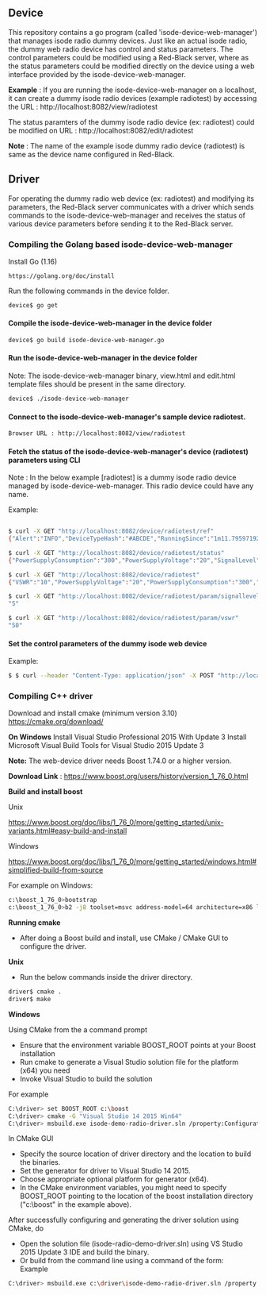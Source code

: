 ## Device
This repository contains a go program (called 'isode-device-web-manager') that manages isode radio dummy devices. Just like an actual isode radio, the dummy web radio device has control and status parameters. The control parameters could be modified using a Red-Black server, where as the status parameters could be modified directly on the device using a web interface provided by the isode-device-web-manager.

**Example** :
If you are running the isode-device-web-manager on a localhost, it can create a dummy isode radio devices (example radiotest) by accessing the URL : http://localhost:8082/view/radiotest

The status paramters of the dummy isode radio device (ex: radiotest) could be modified on URL : http://localhost:8082/edit/radiotest

**Note** : The name of the example isode dummy radio device (radiotest) is same as the device name configured in Red-Black.

## Driver
For operating the dummy radio web device (ex: radiotest) and modifying its parameters, the Red-Black server communicates with a driver which sends commands to the isode-device-web-manager and receives the status of various device parameters before sending it to the Red-Black server.

### Compiling the Golang based isode-device-web-manager

Install Go (1.16)
```
https://golang.org/doc/install
```

Run the following commands in the device folder.

```bash
device$ go get
```

#### Compile the isode-device-web-manager in the device folder

```bash
device$ go build isode-device-web-manager.go
```

#### Run the isode-device-web-manager in the device folder

Note: The isode-device-web-manager binary, view.html and edit.html template files should be present in the same directory.

```bash
device$ ./isode-device-web-manager
```

#### Connect to the isode-device-web-manager's sample device radiotest.

```bash
Browser URL : http://localhost:8082/view/radiotest
```

#### Fetch the status of the isode-device-web-manager's device (radiotest) parameters using CLI

Note : In the below example [radiotest] is a dummy isode radio device managed by isode-device-web-manager. This radio device could have any name.

Example:
```bash

$ curl -X GET "http://localhost:8082/device/radiotest/ref"
{"Alert":"INFO","DeviceTypeHash":"#ABCDE","RunningSince":"1m11.795971925s","StartTime":"2021-06-03 17:34:40","Status":"Enabled","UniqueId":"1232","Version":"1.0"}

$ curl -X GET "http://localhost:8082/device/radiotest/status"
{"PowerSupplyConsumption":"300","PowerSupplyVoltage":"20","SignalLevel":"500","Temperature":"40","VSWR":"10"}

$ curl -X GET "http://localhost:8082/device/radiotest"
{"VSWR":"10","PowerSupplyVoltage":"20","PowerSupplyConsumption":"300","Temperature":"40","SignalLevel":"500","Frequency":"11015","TransmissionPower":"7528","Modem":"","Antenna":"","DeviceType":"radio","Status":"Enabled","StartTime":"2021-06-03 17:34:40","RunningSince":"1m34.998094147s","Version":"1.0","Alert":"INFO","DeviceTypeHash":"#ABCDE","UniqueId":"1232","DeviceDescription":""}

$ curl -X GET "http://localhost:8082/device/radiotest/param/signallevel"
"5"

$ curl -X GET "http://localhost:8082/device/radiotest/param/vswr"
"50"
```

#### Set the control parameters of the dummy isode web device
Example:
```bash
$ $ curl --header "Content-Type: application/json" -X POST "http://localhost:8082/device/radiotest/control" --data '{"Frequency":"26000","TransmissionPower":"8000", "Modem":"Audio", "Antenna":"RF"}'
```

### Compiling C++ driver

Download and install cmake (minimum version 3.10)
https://cmake.org/download/

**On Windows**
Install Visual Studio Professional 2015 With Update 3
Install Microsoft Visual Build Tools for Visual Studio 2015 Update 3

**Note:** The web-device driver needs Boost 1.74.0 or a higher version.

**Download Link** : https://www.boost.org/users/history/version_1_76_0.html

**Build and install boost**

Unix

https://www.boost.org/doc/libs/1_76_0/more/getting_started/unix-variants.html#easy-build-and-install

Windows

https://www.boost.org/doc/libs/1_76_0/more/getting_started/windows.html#simplified-build-from-source

For example on Windows:
```bash
c:\boost_1_76_0>bootstrap
c:\boost_1_76_0>b2 -j8 toolset=msvc address-model=64 architecture=x86 link=static threading=multi runtime-link=shared --build-type=complete stage install --prefix="C:\boost"
```

**Running cmake**
* After doing a Boost build and install, use CMake / CMake GUI to configure the driver.

**Unix**
* Run the below commands inside the driver directory.
```bash
driver$ cmake .
driver$ make
```

**Windows**

Using CMake from the a command prompt
* Ensure that the environment variable BOOST_ROOT points at your Boost installation
* Run cmake to generate a Visual Studio solution file for the platform (x64) you need
* Invoke Visual Studio to build the solution

For example

```bash
C:\driver> set BOOST_ROOT c:\boost
C:\driver> cmake -G "Visual Studio 14 2015 Win64"
C:\driver> msbuild.exe isode-demo-radio-driver.sln /property:Configuration=Release
```

In CMake GUI
* Specify the source location of driver directory and the location to build the binaries.
* Set the generator for driver to Visual Studio 14 2015.
* Choose appropriate optional platform for generator (x64).
* In the CMake environment variables, you might need to specify BOOST_ROOT pointing to the location of the boost installation directory ("c:\boost" in the example above).

After successfully configuring and generating the driver solution using CMake, do
* Open the solution file (isode-radio-demo-driver.sln) using VS Studio 2015 Update 3 IDE and build the binary.
* Or build from the command line using a command of the form:
<br>Example
```bash
C:\driver> msbuild.exe c:\driver\isode-demo-radio-driver.sln /property:Configuration=Release
```